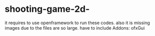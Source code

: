# shooting-game-2d-
it requires to use openframework to run these codes.
also it is missing images due to the files are so large.
have to include Addons:  ofxGui
